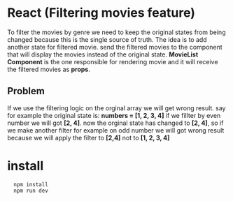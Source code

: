 # React (Filtering movies feature)

To filter the movies by genre we need to keep the original states
from being changed because this is the single source of truth.
The idea is to add another state for filtered movie. send the filtered movies
to the component that will display the movies instead of the original state.
**MovieList Component** is the one responsible for rendering movie and it
will receive the filtered movies as **props**.

## Problem

If we use the filtering logic on the orginal array we will get wrong result.
say for example the original state is:
**numbers = [1, 2, 3, 4]** if we fillter by even number we will got **[2, 4]**.
now the orginal state has changed to **[2, 4]**, so if we make another filter
for example on odd number we will got wrong result because we will apply
the filter to **[2,4]** not to **[1, 2, 3, 4]**

# install

```
  npm install
  npm run dev
```
